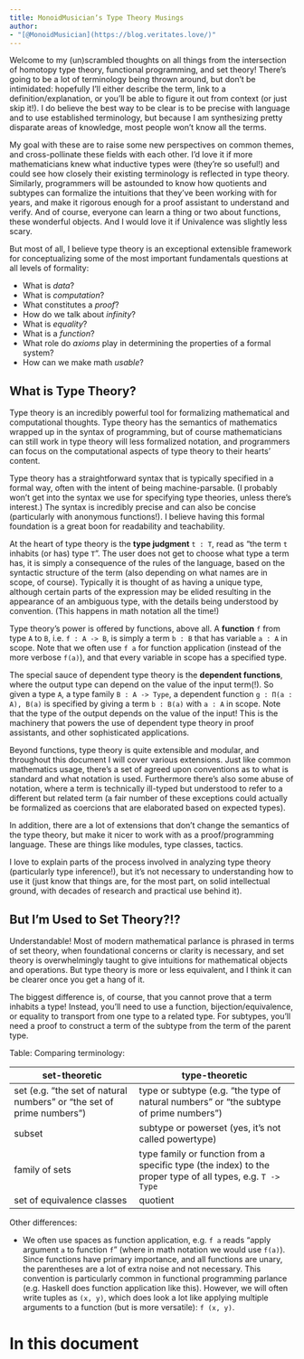 ```yaml
---
title: MonoidMusicianʼs Type Theory Musings
author:
- "[@MonoidMusician](https://blog.veritates.love/)"
---
```


Welcome to my (un)scrambled thoughts on all things from the intersection of homotopy type theory, functional programming, and set theory!
Thereʼs going to be a lot of terminology being thrown around, but donʼt be intimidated: hopefully Iʼll either describe the term, link to a definition/explanation, or youʼll be able to figure it out from context (or just skip it!).
I do believe the best way to be clear is to be precise with language and to use established terminology, but because I am synthesizing pretty disparate areas of knowledge, most people wonʼt know all the terms.

My goal with these are to raise some new perspectives on common themes, and cross-pollinate these fields with each other.
Iʼd love it if more mathematicians knew what inductive types were (theyʼre so useful!) and could see how closely their existing terminology is reflected in type theory.
Similarly, programmers will be astounded to know how quotients and subtypes can formalize the intuitions that theyʼve been working with for years, and make it rigorous enough for a proof assistant to understand and verify.
And of course, everyone can learn a thing or two about functions, these wonderful objects.
And I would love it if Univalence was slightly less scary.

But most of all, I believe type theory is an exceptional extensible framework for conceptualizing some of the most important fundamentals questions at all levels of formality:

- What is _data_?
- What is _computation_?
- What constitutes a _proof_?
- How do we talk about _infinity_?
- What is _equality_?
- What is a _function_?
- What role do _axioms_ play in determining the properties of a formal system?
- How can we make math _usable_?

## What is Type Theory?
Type theory is an incredibly powerful tool for formalizing mathematical and computational thoughts.
Type theory has the semantics of mathematics wrapped up in the syntax of programming, but of course mathematicians can still work in type theory will less formalized notation, and programmers can focus on the computational aspects of type theory to their heartsʼ content.

Type theory has a straightforward syntax that is typically specified in a formal way, often with the intent of being machine-parsable.
(I probably wonʼt get into the syntax we use for specifying type theories, unless thereʼs interest.)
The syntax is incredibly precise and can also be concise (particularly with anonymous functions!).
I believe having this formal foundation is a great boon for readability and teachability.

At the heart of type theory is the **type judgment** `t : T`, read as “the term `t` inhabits (or has) type `T`”.
The user does not get to choose what type a term has, it is simply a consequence of the rules of the language, based on the syntactic structure of the term (also depending on what names are in scope, of course).
Typically it is thought of as having a unique type, although certain parts of the expression may be elided resulting in the appearance of an ambiguous type, with the details being understood by convention.
(This happens in math notation all the time!)

Type theoryʼs power is offered by functions, above all.
A **function** `f` from type `A` to `B`, i.e. `f : A -> B`, is simply a term `b : B` that has variable `a : A` in scope.
Note that we often use `f a` for function application (instead of the more verbose `f(a)`), and that every variable in scope has a specified type.

The special sauce of dependent type theory is the **dependent functions**, where the output type can depend on the value of the input term(!). So given a type `A`, a type family `B : A -> Type`, a dependent function `g : Π(a : A), B(a)` is specified by giving a term `b : B(a)` with `a : A` in scope.
Note that the type of the output depends on the value of the input!
This is the machinery that powers the use of dependent type theory in proof assistants, and other sophisticated applications.

Beyond functions, type theory is quite extensible and modular, and throughout this document I will cover various extensions.
Just like common mathematics usage, thereʼs a set of agreed upon conventions as to what is standard and what notation is used.
Furthermore thereʼs also some abuse of notation, where a term is technically ill-typed but understood to refer to a different but related term (a fair number of these exceptions could actually be formalized as coercions that are elaborated based on expected types).

In addition, there are a lot of extensions that donʼt change the semantics of the type theory, but make it nicer to work with as a proof/programming language.
These are things like modules, type classes, tactics.

I love to explain parts of the process involved in analyzing type theory (particularly type inference!), but itʼs not necessary to understanding how to use it (just know that things are, for the most part, on solid intellectual ground, with decades of research and practical use behind it).

## But Iʼm Used to Set Theory?!?
Understandable!
Most of modern mathematical parlance is phrased in terms of set theory, when foundational concerns or clarity is necessary, and set theory is overwhelmingly taught to give intuitions for mathematical objects and operations.
But type theory is more or less equivalent, and I think it can be clearer once you get a hang of it.

The biggest difference is, of course, that you cannot prove that a term inhabits a type!
Instead, youʼll need to use a function, bijection/equivalence, or equality to transport from one type to a related type.
For subtypes, youʼll need a proof to construct a term of the subtype from the term of the parent type.

Table: Comparing terminology:

|set-theoretic|type-theoretic|
|--|--|
|set (e.g. “the set of natural numbers” or “the set of prime numbers”)|type or subtype (e.g. “the type of natural numbers” or “the subtype of prime numbers”)|
|subset|subtype or powerset (yes, itʼs not called powertype)|
|family of sets|type family or function from a specific type (the index) to the proper type of all types, e.g. `T -> Type`|
|set of equivalence classes|quotient|

Other differences:

- We often use spaces as function application, e.g. `f a` reads “apply argument `a` to function `f`” (where in math notation we would use `f(a)`).
  Since functions have primary importance, and all functions are unary, the parentheses are a lot of extra noise and not necessary.
  This convention is particularly common in functional programming parlance (e.g. Haskell does function application like this).
  However, we will often write tuples as `(x, y)`, which does look a lot like applying multiple arguments to a function (but is more versatile): `f (x, y)`.

# In this document

